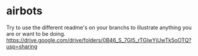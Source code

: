 # airbots
Try to use the different readme's on your branchs to illustrate anything you are or want to be doing.
https://drive.google.com/drive/folders/0B46_S_7Gl5_rTGlwYjUwTk5oOTQ?usp=sharing

